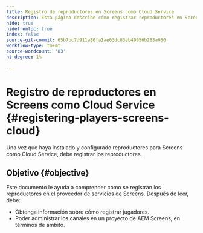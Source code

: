 ```yaml
---
title: Registro de reproductores en Screens como Cloud Service
description: Esta página describe cómo registrar reproductores en Screens como Cloud Service.
hide: true
hidefromtoc: true
index: false
source-git-commit: 65b7bc7d911a80fa1ae03dc83eb49956b283a050
workflow-type: tm+mt
source-wordcount: '83'
ht-degree: 1%

---
```



# Registro de reproductores en Screens como Cloud Service {#registering-players-screens-cloud}

Una vez que haya instalado y configurado reproductores para Screens como Cloud Service, debe registrar los reproductores.

## Objetivo {#objective}

Este documento le ayuda a comprender cómo se registran los reproductores en el proveedor de servicios de Screens. Después de leer, debe:

* Obtenga información sobre cómo registrar jugadores.
* Poder administrar los canales en un proyecto de AEM Screens, en términos de ámbito.